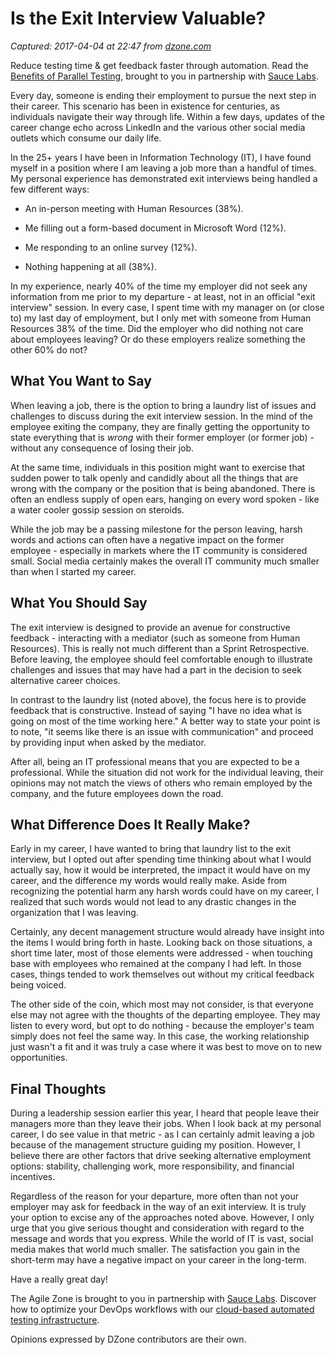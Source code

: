 # Is the Exit Interview Valuable?

_Captured: 2017-04-04 at 22:47 from [dzone.com](https://dzone.com/articles/the-exit-interview-valuable?edition=288881&utm_source=Daily%20Digest&utm_medium=email&utm_campaign=dd%202017-04-04)_

Reduce testing time & get feedback faster through automation. Read the [Benefits of Parallel Testing](https://dzone.com/go?i=124039&u=http%3A%2F%2Finfo.saucelabs.com%2Fpaper-benefits-of-parallel-testing.html%3Futm_campaign%3Dparalleltestingwp%26utm_medium%3Dtextlink%26utm_source%3Ddzone-agile), brought to you in partnership with [Sauce Labs](https://dzone.com/go?i=124039&u=http%3A%2F%2Finfo.saucelabs.com%2Fpaper-benefits-of-parallel-testing.html%3Futm_campaign%3Dparalleltestingwp%26utm_medium%3Dtextlink%26utm_source%3Ddzone-agile).

Every day, someone is ending their employment to pursue the next step in their career. This scenario has been in existence for centuries, as individuals navigate their way through life. Within a few days, updates of the career change echo across LinkedIn and the various other social media outlets which consume our daily life.

In the 25+ years I have been in Information Technology (IT), I have found myself in a position where I am leaving a job more than a handful of times. My personal experience has demonstrated exit interviews being handled a few different ways:

  * An in-person meeting with Human Resources (38%).

  * Me filling out a form-based document in Microsoft Word (12%).

  * Me responding to an online survey (12%).

  * Nothing happening at all (38%).

In my experience, nearly 40% of the time my employer did not seek any information from me prior to my departure - at least, not in an official "exit interview" session. In every case, I spent time with my manager on (or close to) my last day of employment, but I only met with someone from Human Resources 38% of the time. Did the employer who did nothing not care about employees leaving? Or do these employers realize something the other 60% do not?

## What You Want to Say

When leaving a job, there is the option to bring a laundry list of issues and challenges to discuss during the exit interview session. In the mind of the employee exiting the company, they are finally getting the opportunity to state everything that is *wrong* with their former employer (or former job) - without any consequence of losing their job.

At the same time, individuals in this position might want to exercise that sudden power to talk openly and candidly about all the things that are wrong with the company or the position that is being abandoned. There is often an endless supply of open ears, hanging on every word spoken - like a water cooler gossip session on steroids.

While the job may be a passing milestone for the person leaving, harsh words and actions can often have a negative impact on the former employee - especially in markets where the IT community is considered small. Social media certainly makes the overall IT community much smaller than when I started my career.

## What You Should Say

The exit interview is designed to provide an avenue for constructive feedback - interacting with a mediator (such as someone from Human Resources). This is really not much different than a Sprint Retrospective. Before leaving, the employee should feel comfortable enough to illustrate challenges and issues that may have had a part in the decision to seek alternative career choices.

In contrast to the laundry list (noted above), the focus here is to provide feedback that is constructive. Instead of saying "I have no idea what is going on most of the time working here." A better way to state your point is to note, "it seems like there is an issue with communication" and proceed by providing input when asked by the mediator.

After all, being an IT professional means that you are expected to be a professional. While the situation did not work for the individual leaving, their opinions may not match the views of others who remain employed by the company, and the future employees down the road.

## What Difference Does It Really Make?

Early in my career, I have wanted to bring that laundry list to the exit interview, but I opted out after spending time thinking about what I would actually say, how it would be interpreted, the impact it would have on my career, and the difference my words would really make. Aside from recognizing the potential harm any harsh words could have on my career, I realized that such words would not lead to any drastic changes in the organization that I was leaving.

Certainly, any decent management structure would already have insight into the items I would bring forth in haste. Looking back on those situations, a short time later, most of those elements were addressed - when touching base with employees who remained at the company I had left. In those cases, things tended to work themselves out without my critical feedback being voiced.

The other side of the coin, which most may not consider, is that everyone else may not agree with the thoughts of the departing employee. They may listen to every word, but opt to do nothing - because the employer's team simply does not feel the same way. In this case, the working relationship just wasn't a fit and it was truly a case where it was best to move on to new opportunities.

## Final Thoughts

During a leadership session earlier this year, I heard that people leave their managers more than they leave their jobs. When I look back at my personal career, I do see value in that metric - as I can certainly admit leaving a job because of the management structure guiding my position. However, I believe there are other factors that drive seeking alternative employment options: stability, challenging work, more responsibility, and financial incentives.

Regardless of the reason for your departure, more often than not your employer may ask for feedback in the way of an exit interview. It is truly your option to excise any of the approaches noted above. However, I only urge that you give serious thought and consideration with regard to the message and words that you express. While the world of IT is vast, social media makes that world much smaller. The satisfaction you gain in the short-term may have a negative impact on your career in the long-term.

Have a really great day!

The Agile Zone is brought to you in partnership with [Sauce Labs](https://dzone.com/go?i=121022&u=http%3A%2F%2Finfo.saucelabs.com%2FHow-to-Get-the-Most-out-of-CICD-Workflow.html%3Futm_campaign%3Ddevops%2Bwp%26utm_medium%3Dtextlink%26utm_source%3Ddzone-agile). Discover how to optimize your DevOps workflows with our [cloud-based automated testing infrastructure](https://dzone.com/go?i=121022&u=http%3A%2F%2Finfo.saucelabs.com%2FHow-to-Get-the-Most-out-of-CICD-Workflow.html%3Futm_campaign%3Ddevops%2Bwp%26utm_medium%3Dtextlink%26utm_source%3Ddzone-agile).

Opinions expressed by DZone contributors are their own.
